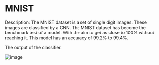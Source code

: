 # MNIST

Description: The MNIST dataset is a set of single digit images. These images are classified by a CNN.
             The MNIST dataset has become the benchmark test of a model. With the aim to get as close to 100% without
             reaching it. This model has an accuracy of 99.2% to 99.4%.
             
             
             
 
 The output of the classifier.
 
![image](https://user-images.githubusercontent.com/45408401/113506759-a5606100-953e-11eb-98a0-ce7157e5013d.png)




